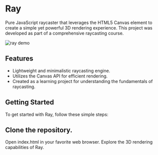 # Ray
Pure JavaScript raycaster that leverages the HTML5 Canvas element to create a simple yet powerful 3D rendering experience. This project was developed as part of a comprehensive raycasting course.

![ray demo](https://raw.githubusercontent.com/reonardoleis/evolunstein/master/assets/ev_demo.gif)

## Features
- Lightweight and minimalistic raycasting engine.
- Utilizes the Canvas API for efficient rendering.
- Created as a learning project for understanding the fundamentals of raycasting.

## Getting Started
To get started with Ray, follow these simple steps:

## Clone the repository.
Open index.html in your favorite web browser.
Explore the 3D rendering capabilities of Ray.

